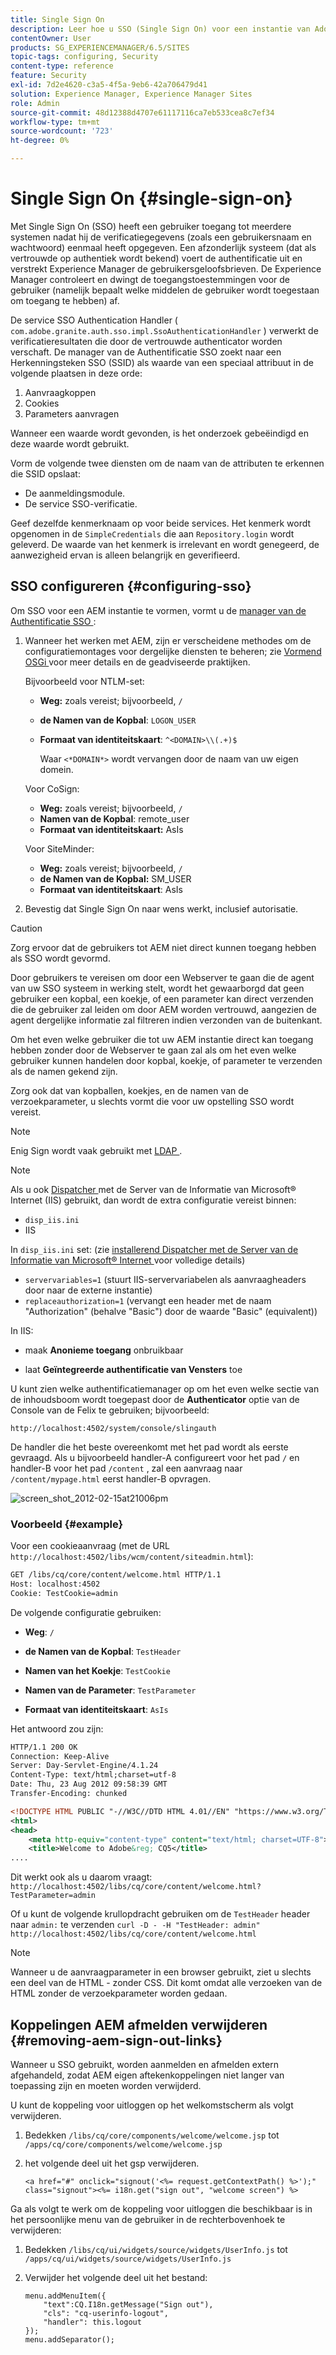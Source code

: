 ```yaml
---
title: Single Sign On
description: Leer hoe u SSO (Single Sign On) voor een instantie van Adobe Experience Manager (AEM) configureert.
contentOwner: User
products: SG_EXPERIENCEMANAGER/6.5/SITES
topic-tags: configuring, Security
content-type: reference
feature: Security
exl-id: 7d2e4620-c3a5-4f5a-9eb6-42a706479d41
solution: Experience Manager, Experience Manager Sites
role: Admin
source-git-commit: 48d12388d4707e61117116ca7eb533cea8c7ef34
workflow-type: tm+mt
source-wordcount: '723'
ht-degree: 0%

---
```


# Single Sign On {#single-sign-on}

Met Single Sign On (SSO) heeft een gebruiker toegang tot meerdere systemen nadat hij de verificatiegegevens (zoals een gebruikersnaam en wachtwoord) eenmaal heeft opgegeven. Een afzonderlijk systeem (dat als vertrouwde op authentiek wordt bekend) voert de authentificatie uit en verstrekt Experience Manager de gebruikersgeloofsbrieven. De Experience Manager controleert en dwingt de toegangstoestemmingen voor de gebruiker (namelijk bepaalt welke middelen de gebruiker wordt toegestaan om toegang te hebben) af.

De service SSO Authentication Handler ( `com.adobe.granite.auth.sso.impl.SsoAuthenticationHandler` ) verwerkt de verificatieresultaten die door de vertrouwde authenticator worden verschaft. De manager van de Authentificatie SSO zoekt naar een Herkenningsteken SSO (SSID) als waarde van een speciaal attribuut in de volgende plaatsen in deze orde:

1. Aanvraagkoppen
1. Cookies
1. Parameters aanvragen

Wanneer een waarde wordt gevonden, is het onderzoek gebeëindigd en deze waarde wordt gebruikt.

Vorm de volgende twee diensten om de naam van de attributen te erkennen die SSID opslaat:

* De aanmeldingsmodule.
* De service SSO-verificatie.

Geef dezelfde kenmerknaam op voor beide services. Het kenmerk wordt opgenomen in de `SimpleCredentials` die aan `Repository.login` wordt geleverd. De waarde van het kenmerk is irrelevant en wordt genegeerd, de aanwezigheid ervan is alleen belangrijk en geverifieerd.

## SSO configureren {#configuring-sso}

Om SSO voor een AEM instantie te vormen, vormt u de [ manager van de Authentificatie SSO ](/help/sites-deploying/osgi-configuration-settings.md#adobegranitessoauthenticationhandler):

1. Wanneer het werken met AEM, zijn er verscheidene methodes om de configuratiemontages voor dergelijke diensten te beheren; zie [ Vormend OSGi ](/help/sites-deploying/configuring-osgi.md) voor meer details en de geadviseerde praktijken.

   Bijvoorbeeld voor NTLM-set:

   * **Weg:** zoals vereist; bijvoorbeeld, `/`
   * **de Namen van de Kopbal**: `LOGON_USER`
   * **Formaat van identiteitskaart**: `^<DOMAIN>\\(.+)$`

     Waar `<*DOMAIN*>` wordt vervangen door de naam van uw eigen domein.

   Voor CoSign:

   * **Weg:** zoals vereist; bijvoorbeeld, `/`
   * **Namen van de Kopbal**: remote_user
   * **Formaat van identiteitskaart:** AsIs

   Voor SiteMinder:

   * **Weg:** zoals vereist; bijvoorbeeld, `/`
   * **de Namen van de Kopbal:** SM_USER
   * **Formaat van identiteitskaart**: AsIs

1. Bevestig dat Single Sign On naar wens werkt, inclusief autorisatie.

>[!CAUTION]
>
>Zorg ervoor dat de gebruikers tot AEM niet direct kunnen toegang hebben als SSO wordt gevormd.
>
>Door gebruikers te vereisen om door een Webserver te gaan die de agent van uw SSO systeem in werking stelt, wordt het gewaarborgd dat geen gebruiker een kopbal, een koekje, of een parameter kan direct verzenden die de gebruiker zal leiden om door AEM worden vertrouwd, aangezien de agent dergelijke informatie zal filtreren indien verzonden van de buitenkant.
>
>Om het even welke gebruiker die tot uw AEM instantie direct kan toegang hebben zonder door de Webserver te gaan zal als om het even welke gebruiker kunnen handelen door kopbal, koekje, of parameter te verzenden als de namen gekend zijn.
>
>Zorg ook dat van kopballen, koekjes, en de namen van de verzoekparameter, u slechts vormt die voor uw opstelling SSO wordt vereist.
>

>[!NOTE]
>
>Enig Sign wordt vaak gebruikt met [ LDAP ](/help/sites-administering/ldap-config.md).

>[!NOTE]
>
>Als u ook [ Dispatcher ](https://experienceleague.adobe.com/docs/experience-manager-dispatcher/using/dispatcher.html) met de Server van de Informatie van Microsoft® Internet (IIS) gebruikt, dan wordt de extra configuratie vereist binnen:
>
>* `disp_iis.ini`
>* IIS
>
>In `disp_iis.ini` set:
>(zie [ installerend Dispatcher met de Server van de Informatie van Microsoft® Internet ](https://experienceleague.adobe.com/docs/experience-manager-dispatcher/using/getting-started/dispatcher-install.html#microsoft-internet-information-server) voor volledige details)
>
>* `servervariables=1` (stuurt IIS-servervariabelen als aanvraagheaders door naar de externe instantie)
>* `replaceauthorization=1` (vervangt een header met de naam &quot;Authorization&quot; (behalve &quot;Basic&quot;) door de waarde &quot;Basic&quot; (equivalent))
>
>In IIS:
>
>* maak **Anonieme toegang** onbruikbaar
>
>* laat **Geïntegreerde authentificatie van Vensters** toe
>

U kunt zien welke authentificatiemanager op om het even welke sectie van de inhoudsboom wordt toegepast door de **Authenticator** optie van de Console van de Felix te gebruiken; bijvoorbeeld:

`http://localhost:4502/system/console/slingauth`

De handler die het beste overeenkomt met het pad wordt als eerste gevraagd. Als u bijvoorbeeld handler-A configureert voor het pad `/` en handler-B voor het pad `/content` , zal een aanvraag naar `/content/mypage.html` eerst handler-B opvragen.

![ screen_shot_2012-02-15at21006pm ](assets/screen_shot_2012-02-15at21006pm.png)

### Voorbeeld {#example}

Voor een cookieaanvraag (met de URL `http://localhost:4502/libs/wcm/content/siteadmin.html`):

```xml
GET /libs/cq/core/content/welcome.html HTTP/1.1
Host: localhost:4502
Cookie: TestCookie=admin
```

De volgende configuratie gebruiken:

* **Weg**: `/`

* **de Namen van de Kopbal**: `TestHeader`

* **Namen van het Koekje**: `TestCookie`

* **Namen van de Parameter**: `TestParameter`

* **Formaat van identiteitskaart**: `AsIs`

Het antwoord zou zijn:

```xml
HTTP/1.1 200 OK
Connection: Keep-Alive
Server: Day-Servlet-Engine/4.1.24
Content-Type: text/html;charset=utf-8
Date: Thu, 23 Aug 2012 09:58:39 GMT
Transfer-Encoding: chunked

<!DOCTYPE HTML PUBLIC "-//W3C//DTD HTML 4.01//EN" "https://www.w3.org/TR/html4/strict.dtd">
<html>
<head>
    <meta http-equiv="content-type" content="text/html; charset=UTF-8">
    <title>Welcome to Adobe&reg; CQ5</title>
....
```

Dit werkt ook als u daarom vraagt:
`http://localhost:4502/libs/cq/core/content/welcome.html?TestParameter=admin`

Of u kunt de volgende krullopdracht gebruiken om de `TestHeader` header naar `admin:` te verzenden
`curl -D - -H "TestHeader: admin" http://localhost:4502/libs/cq/core/content/welcome.html`

>[!NOTE]
>
>Wanneer u de aanvraagparameter in een browser gebruikt, ziet u slechts een deel van de HTML - zonder CSS. Dit komt omdat alle verzoeken van de HTML zonder de verzoekparameter worden gedaan.

## Koppelingen AEM afmelden verwijderen {#removing-aem-sign-out-links}

Wanneer u SSO gebruikt, worden aanmelden en afmelden extern afgehandeld, zodat AEM eigen aftekenkoppelingen niet langer van toepassing zijn en moeten worden verwijderd.

U kunt de koppeling voor uitloggen op het welkomstscherm als volgt verwijderen.

1. Bedekken `/libs/cq/core/components/welcome/welcome.jsp` tot `/apps/cq/core/components/welcome/welcome.jsp`
1. het volgende deel uit het gsp verwijderen.

   `<a href="#" onclick="signout('<%= request.getContextPath() %>');" class="signout"><%= i18n.get("sign out", "welcome screen") %>`

Ga als volgt te werk om de koppeling voor uitloggen die beschikbaar is in het persoonlijke menu van de gebruiker in de rechterbovenhoek te verwijderen:

1. Bedekken `/libs/cq/ui/widgets/source/widgets/UserInfo.js` tot `/apps/cq/ui/widgets/source/widgets/UserInfo.js`

1. Verwijder het volgende deel uit het bestand:

   ```
   menu.addMenuItem({
       "text":CQ.I18n.getMessage("Sign out"),
       "cls": "cq-userinfo-logout",
       "handler": this.logout
   });
   menu.addSeparator();
   ```
